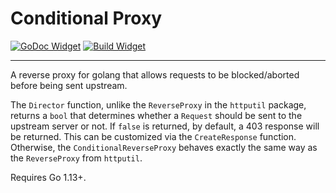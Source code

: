 # Conditional Proxy

[![GoDoc Widget]][GoDoc] [![Build Widget]][Build]

----

A reverse proxy for golang that allows requests to be blocked/aborted before
being sent upstream.

The `Director` function, unlike the `ReverseProxy` in the `httputil` package,
returns a `bool` that determines whether a `Request` should be sent to the
upstream server or not. If `false` is returned, by default, a 403 response
will be returned. This can be customized via the `CreateResponse` function.
Otherwise, the `ConditionalReverseProxy` behaves exactly the same way as the
`ReverseProxy` from `httputil`.

Requires Go 1.13+.

[GoDoc]: https://godoc.org/github.com/sporkmonger/ifproxy
[GoDoc Widget]: https://godoc.org/github.com/sporkmonger/ifproxy?status.svg
[Build]: https://circleci.com/gh/sporkmonger/ifproxy
[Build Widget]: https://circleci.com/gh/sporkmonger/ifproxy.svg?style=shield
